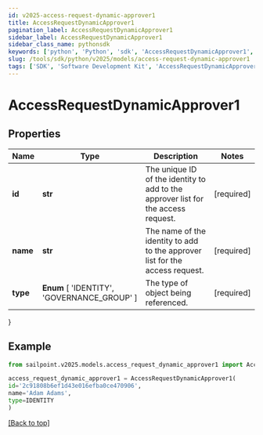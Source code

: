 ```yaml
---
id: v2025-access-request-dynamic-approver1
title: AccessRequestDynamicApprover1
pagination_label: AccessRequestDynamicApprover1
sidebar_label: AccessRequestDynamicApprover1
sidebar_class_name: pythonsdk
keywords: ['python', 'Python', 'sdk', 'AccessRequestDynamicApprover1', 'V2025AccessRequestDynamicApprover1'] 
slug: /tools/sdk/python/v2025/models/access-request-dynamic-approver1
tags: ['SDK', 'Software Development Kit', 'AccessRequestDynamicApprover1', 'V2025AccessRequestDynamicApprover1']
---
```


# AccessRequestDynamicApprover1


## Properties

Name | Type | Description | Notes
------------ | ------------- | ------------- | -------------
**id** | **str** | The unique ID of the identity to add to the approver list for the access request. | [required]
**name** | **str** | The name of the identity to add to the approver list for the access request. | [required]
**type** |  **Enum** [  'IDENTITY',    'GOVERNANCE_GROUP' ] | The type of object being referenced. | [required]
}

## Example

```python
from sailpoint.v2025.models.access_request_dynamic_approver1 import AccessRequestDynamicApprover1

access_request_dynamic_approver1 = AccessRequestDynamicApprover1(
id='2c91808b6ef1d43e016efba0ce470906',
name='Adam Adams',
type=IDENTITY
)

```
[[Back to top]](#) 


